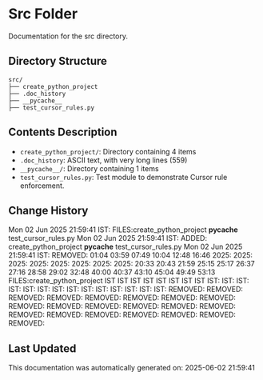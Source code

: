 <!-- filepath: /home/michaelnewham/Projects/create_python_project/src/aboutthisfolder.md -->
# Src Folder

Documentation for the src directory.

## Directory Structure

```
src/
├── create_python_project
├── .doc_history
├── __pycache__
├── test_cursor_rules.py
```

## Contents Description

- `create_python_project/`: Directory containing 4 items
- `.doc_history`: ASCII text, with very long lines (559)
- `__pycache__/`: Directory containing 1 items
- `test_cursor_rules.py`: Test module to demonstrate Cursor rule enforcement.

## Change History

Mon 02 Jun 2025 21:59:41 IST: FILES:create_python_project
__pycache__
test_cursor_rules.py
Mon 02 Jun 2025 21:59:41 IST: ADDED: create_python_project __pycache__ test_cursor_rules.py 
Mon 02 Jun 2025 21:59:41 IST: REMOVED:                      01:04 03:59 07:49 10:04 12:48 16:46 2025: 2025: 2025: 2025: 2025: 2025: 2025: 2025: 20:33 20:43 21:59 25:15 25:17 26:37 27:16 28:58 29:02 32:48 40:00 40:37 43:10 45:04 49:49 53:13 FILES:create_python_project IST IST IST IST IST IST IST IST IST: IST: IST: IST: IST: IST: IST: IST: IST: IST: IST: IST: IST: IST: REMOVED: REMOVED: REMOVED: REMOVED: REMOVED: REMOVED: REMOVED: REMOVED: REMOVED: REMOVED: REMOVED: REMOVED: REMOVED: REMOVED: REMOVED: REMOVED: REMOVED: REMOVED: REMOVED: REMOVED: REMOVED: 

## Last Updated

This documentation was automatically generated on: 2025-06-02 21:59:41
